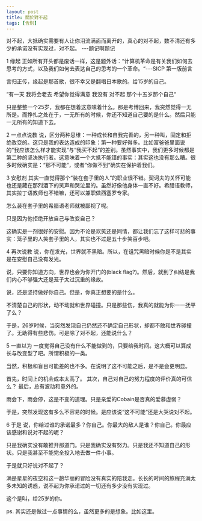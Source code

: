```yaml
---
layout: post
title: 關於對不起
tags: [告別]
---
```



对不起，大抵确实需要有人让你泪流满面而离开的，真心的对不起，数不清还有多少的承诺没有实现过，对不起。 ---题记啊题记

1 缘起
正如所有开头都是废话一样，这是题外话：“计算机革命是有关我们如何去思考的方式，以及我们如何去表达自己的思考的一个革命。“---SICP 第一版前言

言归正传，缘起是那首歌，很不幸又是翻唱日本歌的。给15岁的自己。

“有一天 我将会老去 希望你觉得满意
我没有 对不起 那个十五岁那个自己“

只是整整一个25岁，我都在想着这意味着什么。那是考博回来，我突然觉得一无所是。而挣扎之处在于，一无所有的时候，你还不知道自己要的是什么。然后只能一无所有的知道下去。

2 一点点说教
说，区分两种思维：一种成长和自我完善的，另一种叫，固定和拒绝改变的。这只是我的表达造成的印象：第一种要好得多。比如富爸爸里面说的“我应该怎么样才能实现“与“我买不起“的差别。虽然事实中，我们更多时候都是第二种的坚决执行者。这意味着一个大抵不能错的事实：其实这也没有那么糟。很多时候确实是：“那不可能“，或者“你做不到“确实在保护着我们。

3 安慰剂
其实一直觉得那个“装在套子里的人“的职业很不错。契诃夫的关怀可能也还是藏在那烈酒下的笑声和哭泣里的。虽然好像他身体一直不好。希腊语教师，其实拉丁语教师也不错嘛，还可以兼职做西塞罗专家。

怎么装在套子里的希腊语老师就被鄙视了呢。

只是因为他拒绝开放自己与改变自己？

这确实是一剂很好的安慰。因为不论是欢笑还是同情，都让我们忘了这样可悲的事实：笼子里的人笑套子里的人，其实也不过是五十步笑百步吧。

4 再次说教
说，你在发光，世界就不黑暗。所以，在诅咒黑暗时候你是不是其实是在安慰自己没有发光。

说，只要你知道方向，世界也会为你开门的(black flag?)。然后，就到了纠结是我们内心不够强大还是笼子太过沉重的缘故。

说，还是坚持做好你自己。但是，你真正想要的是什么。

不清楚自己的形状，动不动就和世界碰撞。只是那些伤，我真的就能为你一一抚平了么？

于是，26岁时候，当突然发现自己仍然还不确定自己形状，却都不敢和世界碰撞了。无助得有些悲伤。可是除了对不起，还能说什么？

5 一直以为
一度觉得自己没有什么不能做到的，只要给我时间。这大概可以算成长与改变型了吧。所谓积极的一类。

当然，积极和盲目可能差的也不多。在说明了这不可能之后，是不是会更明显。

首先，时间上的机会成本太高了。
其次，自己对自己的努力程度的评价真的可信么？
最后，总有波动和意外的。

雨会下，雨会停，这是不变的道理。只是亲爱的Cobain是否真的爱慕虚弱？

于是，突然发现这有多么不容易的时候。是应该说“这不可能“还是大哭说对不起。

6 于是
说，你给过谁的承诺最多？你自己。你最大的敌人是谁？你自己。你最应该感谢和说对不起的呢？

只是我确实没有敢推开那道门。只是我确实没有努力。只是我还不知道自己的形状。只是我甚至不能完全投入地去做一件小事。

于是就只好说对不起了？

满是星星的夜空和这一趟华丽的冒险没有真实的陪我走。长长的时间的旅程充满太多未知的诱惑，说不起为你承诺过的一切还有多少没有实现过。

这个是叫，给25岁的你。

ps. 其实还是做过一点事情的么，虽然更多的是想象。比如这里。
